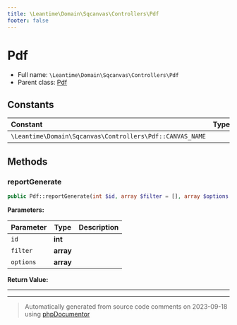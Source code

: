 ```yaml
---
title: \Leantime\Domain\Sqcanvas\Controllers\Pdf
footer: false
---
```


# Pdf





* Full name: `\Leantime\Domain\Sqcanvas\Controllers\Pdf`
* Parent class: [Pdf](../../../../../classes.md)



## Constants

| Constant | Type | Value |
|:---      |:---  |:---   |
|`\Leantime\Domain\Sqcanvas\Controllers\Pdf::CANVAS_NAME`||&#039;sq&#039;|

## Methods

### reportGenerate



```php
public Pdf::reportGenerate(int $id, array $filter = [], array $options = []): string
```








**Parameters:**

| Parameter | Type | Description |
|-----------|------|-------------|
| `id` | **int** |  |
| `filter` | **array** |  |
| `options` | **array** |  |


**Return Value:**





---


---
> Automatically generated from source code comments on 2023-09-18 using [phpDocumentor](http://www.phpdoc.org/)
